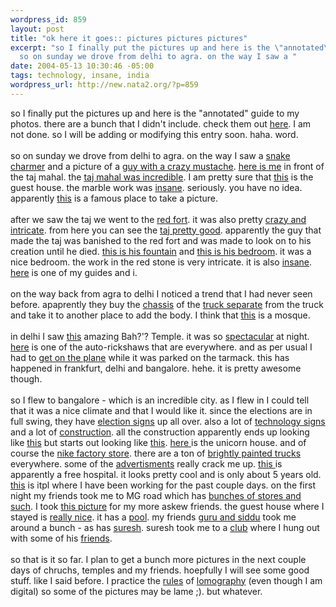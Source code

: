 ```yaml
--- 
wordpress_id: 859
layout: post
title: "ok here it goes:: pictures pictures pictures"
excerpt: "so I finally put the pictures up and here is the \"annotated\" guide to my photos. there are a bunch that I didn't include. check them out here. I am not done. so I will be adding or modifying this entry soon. haha. word. \r\n\
  so on sunday we drove from delhi to agra. on the way I saw a "
date: 2004-05-13 10:30:46 -05:00
tags: technology, insane, india
wordpress_url: http://new.nata2.org/?p=859
---
```

so I finally put the pictures up and here is the "annotated" guide to my photos. there are a bunch that I didn't include. check them out <a href="http://nata2.info/?path=pictures%2Fevents%2F2004%3A05%3A13_india">here</a>. I am not done. so I will be adding or modifying this entry soon. haha. word. <br/><br/>
so on sunday we drove from delhi to agra. on the way I saw a <a href="http://nata2.info/?path=pictures%2Fevents%2F2004%3A05%3A13_india%2Fdelhi_agra&amp;img=IMG_0081.jpg">snake charmer</a> and a picture of a <a href="http://nata2.info/?path=pictures%2Fevents%2F2004%3A05%3A13_india%2Fdelhi_agra&amp;img=IMG_0086.jpg">guy with a crazy mustache</a>. <a href="http://nata2.info/?path=pictures%2Fevents%2F2004%3A05%3A13_india%2Fdelhi_agra&amp;img=IMG_0101.jpg">here is me</a> in front of the taj mahal. the <a href="http://nata2.info/?path=pictures%2Fevents%2F2004%3A05%3A13_india%2Fdelhi_agra&amp;img=IMG_0107.jpg">taj mahal was incredible</a>. I am pretty sure that <a href="http://nata2.info/?path=pictures%2Fevents%2F2004%3A05%3A13_india%2Fdelhi_agra&amp;img=IMG_0109.jpg">this</a> is the guest house. the marble work was <a href="http://nata2.info/?path=pictures%2Fevents%2F2004%3A05%3A13_india%2Fdelhi_agra&amp;img=IMG_0117.jpg">insane</a>. seriously. you have no idea. apparently <a href="http://nata2.info/?path=pictures%2Fevents%2F2004%3A05%3A13_india%2Fdelhi_agra&amp;img=IMG_0124.jpg">this</a> is a famous place to take a picture. <br/><br/>after we saw the taj we went to the <a href="http://nata2.info/?path=pictures%2Fevents%2F2004%3A05%3A13_india%2Fdelhi_agra&amp;img=IMG_0131.jpg">red fort</a>. it was also pretty <a href="http://nata2.info/?path=pictures%2Fevents%2F2004%3A05%3A13_india%2Fdelhi_agra&img=IMG_0135.jpg">crazy and intricate</a>. from here you can see the <a href="http://nata2.info/?path=pictures%2Fevents%2F2004%3A05%3A13_india%2Fdelhi_agra&img=IMG_0147.jpg">taj pretty good</a>. apparently the guy that made the taj was banished to the red fort and was made to look on to his creation until he died. <a href="http://nata2.info/?path=pictures%2Fevents%2F2004%3A05%3A13_india%2Fdelhi_agra&img=IMG_0145.jpg">this is his fountain</a> and <a href="http://nata2.info/?path=pictures%2Fevents%2F2004%3A05%3A13_india%2Fdelhi_agra&img=IMG_0146.jpg">this is his bedroom</a>. it was a nice bedroom. the work in the red stone  is very intricate. it is also <a href="http://nata2.info/?path=pictures%2Fevents%2F2004%3A05%3A13_india%2Fdelhi_agra&img=IMG_0157.jpg">insane</a>.   <a href="http://nata2.info/?path=pictures%2Fevents%2F2004%3A05%3A13_india%2Fdelhi_agra&img=IMG_0162.jpg">here</a> is one of my guides and i. <br/><br/>on the way back from agra to delhi I noticed a trend that I had never seen before. apaprently they buy the <a href="http://nata2.info/?path=pictures%2Fevents%2F2004%3A05%3A13_india%2Fdelhi_agra&img=IMG_0175.jpg">chassis</a> of the <a href="http://nata2.info/?path=pictures%2Fevents%2F2004%3A05%3A13_india%2Fdelhi_agra&img=IMG_0176.jpg">truck separate</a> from the truck and take it to another place to add the body. I think that <a href="http://nata2.info/?path=pictures%2Fevents%2F2004%3A05%3A13_india%2Fdelhi_agra&img=IMG_0179.jpg">this</a> is a mosque. <br/><br/>in delhi I saw <a href="http://nata2.info/?path=pictures%2Fevents%2F2004%3A05%3A13_india%2Fdelhi_agra&img=IMG_0222.jpg">this</a> amazing Bah?'? Temple. it was so <a href="http://nata2.info/?path=pictures%2Fevents%2F2004%3A05%3A13_india%2Fdelhi_agra&img=IMG_0223.jpg">spectacular</a> at night. <a href="http://nata2.info/?path=pictures%2Fevents%2F2004%3A05%3A13_india%2Fdelhi_agra&img=IMG_0227.jpg">here</a> is one of the auto-rickshaws that are everywhere. and as per usual I had to <a href="http://nata2.info/?path=pictures%2Fevents%2F2004%3A05%3A13_india%2Fdelhi_agra&img=IMG_0236.jpg">get on the plane</a> while it was parked on the tarmack. this has happened in frankfurt, delhi and bangalore. hehe. it is pretty awesome though. <br/><br/>so I flew to bangalore - which is an incredible city. as I flew in I could tell that it was a nice climate and that I would like it. since the elections are in full swing, they have <A href="http://nata2.info/?path=pictures%2Fevents%2F2004%3A05%3A13_india%2Fbangalore&img=IMG_0239.jpg">election signs</a> up all over. also a lot of <a href="http://nata2.info/?path=pictures%2Fevents%2F2004%3A05%3A13_india%2Fbangalore&img=IMG_0241.jpg">technology signs</a> and a lot of <a href="http://nata2.info/?path=pictures%2Fevents%2F2004%3A05%3A13_india%2Fbangalore&img=IMG_0242.jpg">construction</a>. all the construction apparently ends up looking like <a href="http://nata2.info/?path=pictures%2Fevents%2F2004%3A05%3A13_india%2Fbangalore&img=IMG_0256.jpg">this</a> but starts out looking like <a href="http://nata2.info/?path=pictures%2Fevents%2F2004%3A05%3A13_india%2Fbangalore&img=IMG_0257.jpg">this</a>. <a href="http://nata2.info/?path=pictures%2Fevents%2F2004%3A05%3A13_india%2Fbangalore&img=IMG_0258.jpg">here </a> is the unicorn house. and of course the <a href="http://nata2.info/?path=pictures%2Fevents%2F2004%3A05%3A13_india%2Fbangalore&img=IMG_0283.jpg">nike  factory store</a>.  there are a ton of <a href="http://nata2.info/?path=pictures%2Fevents%2F2004%3A05%3A13_india%2Fbangalore&img=IMG_0282.jpg">brightly painted trucks</a> everywhere. some of the <a href="http://nata2.info/?path=pictures%2Fevents%2F2004%3A05%3A13_india%2Fbangalore&img=IMG_0298.jpg">advertisments</a> really crack me up. <a href="http://nata2.info/?path=pictures%2Fevents%2F2004%3A05%3A13_india%2Fbangalore&img=IMG_0307.jpg">this </a> is apparently a free hospital. it looks pretty cool and is only  about 5 years old. <a href="http://nata2.info/?path=pictures%2Fevents%2F2004%3A05%3A13_india%2Fbangalore&img=IMG_0310.jpg">this</a> is itpl where I have been working for the past couple days. on the first night my friends took me to MG road which has <a href="http://nata2.info/?path=pictures%2Fevents%2F2004%3A05%3A13_india%2Fbangalore&img=IMG_0311.jpg">bunches of stores and such</a>. I took <a href="http://nata2.info/?path=pictures%2Fevents%2F2004%3A05%3A13_india%2Fbangalore&img=IMG_0345.jpg">this picture</a> for my more askew friends. the guest house where I stayed is <a href="http://nata2.info/?path=pictures%2Fevents%2F2004%3A05%3A13_india%2Fbangalore&img=STE_0316.jpg">really nice</a>. it has a <a href="http://nata2.info/?path=pictures%2Fevents%2F2004%3A05%3A13_india%2Fbangalore&img=IMG_0346.jpg">pool</a>.   my friends <a href="http://nata2.info/?path=pictures%2Fevents%2F2004%3A05%3A13_india%2Fbangalore&img=IMG_0349.jpg">guru and siddu</a> took me around a bunch - as has <a href="http://nata2.info/?path=pictures%2Fevents%2F2004%3A05%3A13_india%2Fbangalore&img=IMG_0355.jpg">suresh</a>.  suresh took me to a <a href="http://nata2.info/?path=pictures%2Fevents%2F2004%3A05%3A13_india%2Fbangalore&img=IMG_0354.jpg">club</a> where I hung out with some of his <a href="http://nata2.info/?path=pictures%2Fevents%2F2004%3A05%3A13_india%2Fbangalore&img=IMG_0353.jpg">friends</a>.<br/><br/>so that is it so far. I plan to get a bunch more pictures in the next couple days of chruchs, temples and my friends. hoepfully I will see some good stuff. like I said before. I practice the <a href="http://www.lomography.com/content/about/rules/">rules</a> of <a href="http://www.lomography.com/">lomography</a> (even though I am digital) so some of the pictures may be lame ;). but whatever. 
